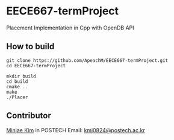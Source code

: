 # EECE667-termProject
Placement Implementation in Cpp with OpenDB API

## How to build

```shell
git clone https://github.com/ApeachM/EECE667-termProject.git
cd EECE667-termProject
```

```shell
mkdir build
cd build
cmake ..
make
./Placer
```



## Contributor

[Minjae Kim](https://github.com/ApeachM) in POSTECH
Email: kmj0824@postech.ac.kr